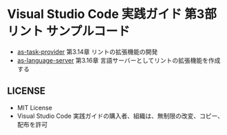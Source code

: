 # Visual Studio Code 実践ガイド 第3部 リント サンプルコード

- [as-task-provider](./as-task-provider) 第3.14章 リントの拡張機能の開発
- [as-language-server](./as-language-server) 第3.16章 言語サーバーとしてリントの拡張機能を作成する

## LICENSE

- MIT License
- Visual Studio Code 実践ガイドの購入者、組織は、無制限の改変、コピー、配布を許可
